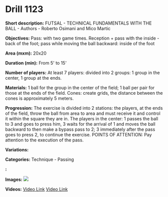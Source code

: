 # Drill 1123

**Short description:**
FUTSAL - TECHNICAL FUNDAMENTALS WITH THE BALL - Authors - Roberto Osimani and Mico Martic

**Objectives:**
Pass: with two game times. Reception + pass with the inside - back of the foot; pass while moving the ball backward: inside of the foot

**Area (mxm):**
20x20

**Duration (min):**
From 5' to 15'

**Number of players:**
At least 7 players: divided into 2 groups: 1 group in the center, 1 group at the ends.

**Materials:**
1 ball for the group in the center of the field; 1 ball per pair for those at the ends of the field. Cones: create grids, the distance between the cones is approximately 5 meters.

**Progression:**
The exercise is divided into 2 stations: the players, at the ends of the field, throw the ball from area to area and must receive it and control it within the square they are in. The players in the center: 1 passes the ball to 3 and goes to press him, 3 waits for the arrival of 1 and moves the ball backward to then make a bypass pass to 2; 3 immediately after the pass goes to press 2, to continue the exercise. POINTS OF ATTENTION: Pay attention to the execution of the pass.

**Variations:**


**Categories:**
Technique - Passing

**:**


**Images:**
![](https://www.coachingfutsal.com/\images\7308f42023e74660fbd4a9bf21a12544bd5cddcc57e28d35e97967dfaf5a750dafb57459bf6bb3b93d18ee298d56decb47106ed4b09dc64aab1190d55f57e64652c1e9842ae91.jpg)

**Videos:**
[Video Link](https://www.youtube.com/embed/znR02YohNLM)
[Video Link](https://www.youtube.com/embed/hTx02hPOEhk)

